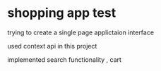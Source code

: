 # shopping app test
trying to create a single page applictaion interface 

used context api in this project 

implemented search functionality , cart 

